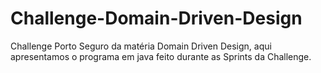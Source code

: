 # Challenge-Domain-Driven-Design
Challenge Porto Seguro da matéria Domain Driven Design, aqui apresentamos o programa em java feito durante as Sprints da Challenge.
